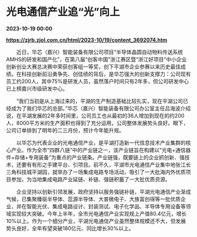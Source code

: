 # 光电通信产业追“光”向上

**2023-10-19 00:00**

**https://zjrb.zjol.com.cn/html/2023-10/19/content_3692074.htm**

　　近日，华芯（嘉兴）智能装备有限公司项目“半导体晶圆自动物料传送系统AMHS的研发和国产化”，在第八届“创客中国”浙江赛区暨“浙江好项目”中小企业创新创业大赛总决赛中荣获创客组一等奖，创下平湖市企业参赛以来历史最佳成绩。在科技创新前沿勇争先、创佳绩的背后，是华芯强大的创新支撑力：公司现有员工约200人，其中75%是研发人员，虽然落户时间只有2年多，但公司研发中心已上榜嘉兴市级研发中心。

　　“我们当初是从上海过来的，平湖的生产制造基础比较扎实，现在平湖公司已经成为了我们华芯的总部。”华芯（嘉兴）智能装备有限公司办公室主任吕海波介绍说，在平湖发展的2年多时间里，公司员工也从最初的36人增加到现在的约200人，8000平方米的生产面积也得到了充分运用，公司整体发展势头良好。眼下，公司订单排到了明年的二三月份，预计今年能升规。

　　以华芯为代表企业的光电通信产业，是平湖打造新一代信息技术产业集群的核心产业。作为全市“四群八链”中的产业链之一，该产业链旨在构建以“光电+通信器件+存储+专用装备”为重点的产业链条。产业链强，既要链上的企业抓创新、强技术，还要有有形之手建平台、引项目。前不久，平湖市光电通信产业集中地张江长三角科技城平湖园，就举办了一场集成电路专场活动，吸引了一大批海内外优质项目参加，为当地集成电路产业延链、补链、强链积蓄了一大批优质资源。

　　企业坚持以创新引领发展，政府坚持以服务强链补链，平湖光电通信产业渐成气候，已集聚臻驱半导体、蕊源半导体、大普微电子、大族富创得等一批优质企业，并在智能光伏、集成电路设计、封装测试、电子化学品、半导体专用设备等领域实现较大突破。今年上半年，全市光电通信产业实现规上产值80.4亿元，增长10%以上。作为一个细分产业，平湖光电通信产业虽然整体规模还不大，但发展势头良好，全年有望突破180亿元、同比增长30%以上。